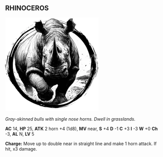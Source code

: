 ## RHINOCEROS

![](images/rhinoceros.webp)

_Gray-skinned bulls with single nose horns. Dwell in grasslands._

**AC** 14, **HP** 25, **ATK** 2 horn +4 (1d8), **MV** near, **S** +4 **D** -1 **C** +3 **I** -3 **W** +0 **Ch** -3, **AL** N, **LV** 5

**Charge:** Move up to double near in straight line and make 1 horn attack. If hit, x3 damage.

